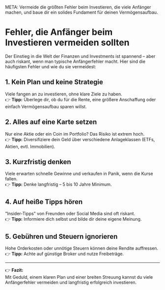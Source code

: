META: Vermeide die größten Fehler beim Investieren, die viele Anfänger machen, und baue dir ein solides Fundament für deinen Vermögensaufbau.

# Fehler, die Anfänger beim Investieren vermeiden sollten

Der Einstieg in die Welt der Finanzen und Investments ist spannend – aber auch riskant, wenn man typische Anfängerfehler macht. Hier sind die häufigsten Fehler und wie du sie vermeidest:

## 1. Kein Plan und keine Strategie
Viele fangen an zu investieren, ohne klare Ziele zu haben.  
👉 **Tipp:** Überlege dir, ob du für die Rente, eine größere Anschaffung oder einfach Vermögensaufbau sparen willst.

## 2. Alles auf eine Karte setzen
Nur eine Aktie oder ein Coin im Portfolio? Das Risiko ist extrem hoch.  
👉 **Tipp:** Diversifiziere dein Geld über verschiedene Anlageklassen (ETFs, Aktien, evtl. Immobilien).

## 3. Kurzfristig denken
Viele erwarten schnelle Gewinne und verkaufen in Panik, wenn die Kurse fallen.  
👉 **Tipp:** Denke langfristig – 5 bis 10 Jahre Minimum.

## 4. Auf heiße Tipps hören
"Insider-Tipps" von Freunden oder Social Media sind oft riskant.  
👉 **Tipp:** Informiere dich selbst und bilde dir deine eigene Meinung.

## 5. Gebühren und Steuern ignorieren
Hohe Orderkosten oder unnötige Steuern können deine Rendite auffressen.  
👉 **Tipp:** Achte auf günstige Broker und nutze Freibeträge.

---

👉 **Fazit:**  
Mit Geduld, einem klaren Plan und einer breiten Streuung kannst du viele Anfängerfehler vermeiden und langfristig erfolgreich investieren.
